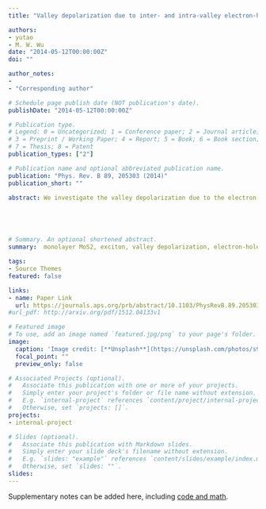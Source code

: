 ```yaml
---
title: "Valley depolarization due to inter- and intra-valley electron-hole exchange interactions in monolayer MoS2"

authors:
- yutao
- M. W. Wu
date: "2014-05-12T00:00:00Z"
doi: ""

author_notes:
- 
- "Corresponding author"

# Schedule page publish date (NOT publication's date).
publishDate: "2014-05-12T00:00:00Z"

# Publication type.
# Legend: 0 = Uncategorized; 1 = Conference paper; 2 = Journal article;
# 3 = Preprint / Working Paper; 4 = Report; 5 = Book; 6 = Book section;
# 7 = Thesis; 8 = Patent
publication_types: ["2"]

# Publication name and optional abbreviated publication name.
publication: "Phys. Rev. B 89, 205303 (2014)"
publication_short: ""

abstract: We investigate the valley depolarization due to the electron-hole exchange interaction in monolayer MoS2. Both the long- and short-range parts of the intra- and intervalley electron-hole exchange interactions are calculated. We find that both the long- and short-range exchange interactions can cause the inter- and intravalley bright exciton transitions. With the intravalley bright exciton transition channel nearly forbidden due to the large splitting of the valence bands, the intervalley channel due to the exchange interaction can cause the valley depolarization efficiently by the Maialle-Silva-Sham mechanism [Phys. Rev. B 47, 15776 (1993)]. With only the long-range exchange interaction, the calculations show good agreement with the recent valley polarization experiments, including the time-resolved valley polarization measurement, the pump-probe experiment, and the steady-state photoluminescence (PL) polarization measurement. We further show that for the A exciton with large (small) center-of-mass momentum, the long-range exchange interaction can cause the fast (slow) intervalley exciton transition.





# Summary. An optional shortened abstract.
summary:  monolayer MoS2, exciton, valley depolarization, electron-hole exchange interactions.

tags:
- Source Themes
featured: false

links:
- name: Paper Link
  url: https://journals.aps.org/prb/abstract/10.1103/PhysRevB.89.205303
#url_pdf: http://arxiv.org/pdf/1512.04133v1

# Featured image
# To use, add an image named `featured.jpg/png` to your page's folder. 
image:
  caption: 'Image credit: [**Unsplash**](https://unsplash.com/photos/s9CC2SKySJM)'
  focal_point: ""
  preview_only: false

# Associated Projects (optional).
#   Associate this publication with one or more of your projects.
#   Simply enter your project's folder or file name without extension.
#   E.g. `internal-project` references `content/project/internal-project/index.md`.
#   Otherwise, set `projects: []`.
projects:
- internal-project

# Slides (optional).
#   Associate this publication with Markdown slides.
#   Simply enter your slide deck's filename without extension.
#   E.g. `slides: "example"` references `content/slides/example/index.md`.
#   Otherwise, set `slides: ""`.
slides:
---
```


Supplementary notes can be added here, including [code and math](https://sourcethemes.com/academic/docs/writing-markdown-latex/).
